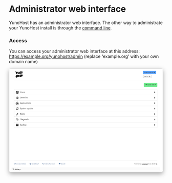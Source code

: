 # Administrator web interface

YunoHost has an administrator web interface. The other way to administrate your YunoHost install is through the [command line](/commandline).

### Access

You can access your administrator web interface at this address: https://example.org/yunohost/admin (replace 'example.org' with your own domain name)

<div class="text-center" style="max-width:100%;border-radius: 5px;border: 1px solid rgba(0,0,0,0.15);box-shadow: 0 5px 15px rgba(0,0,0,0.35);">
<img src="/images/webadmin.png" style="max-width:100%;">
</div>
